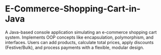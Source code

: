 # E-Commerce-Shopping-Cart-in-Java
A Java-based console application simulating an e-commerce shopping cart system. Implements OOP concepts like encapsulation, polymorphism, and interfaces. Users can add products, calculate total prices, apply discounts (Festive/Bulk), and process payments with a flexible, modular design.
